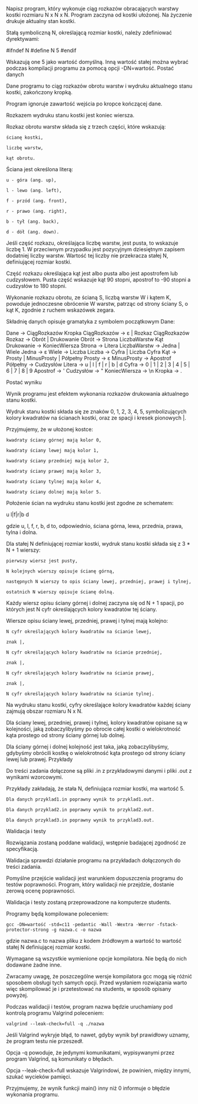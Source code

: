 Napisz program, który wykonuje ciąg rozkazów obracających warstwy kostki rozmiaru N x N x N. Program zaczyna od kostki ułożonej. Na życzenie drukuje aktualny stan kostki.

Stałą symboliczną N, określającą rozmiar kostki, należy zdefiniować dyrektywami:

#ifndef N
#define N 5
#endif

Wskazują one 5 jako wartość domyślną. Inną wartość stałej można wybrać podczas kompilacji programu za pomocą opcji -DN=wartość.
Postać danych

Dane programu to ciąg rozkazów obrotu warstw i wydruku aktualnego stanu kostki, zakończony kropką.

Program ignoruje zawartość wejścia po kropce kończącej dane.

Rozkazem wydruku stanu kostki jest koniec wiersza.

Rozkaz obrotu warstw składa się z trzech części, które wskazują:

    ścianę kostki,

    liczbę warstw,

    kąt obrotu.

Ściana jest określona literą:

    u - góra (ang. up),

    l - lewo (ang. left),

    f - przód (ang. front),

    r - prawo (ang. right),

    b - tył (ang. back),

    d - dół (ang. down).

Jeśli część rozkazu, określająca liczbę warstw, jest pusta, to wskazuje liczbę 1. W przeciwnym przypadku jest pozycyjnym dziesiętnym zapisem dodatniej liczby warstw. Wartość tej liczby nie przekracza stałej N, definiującej rozmiar kostki.

Część rozkazu określająca kąt jest albo pusta albo jest apostrofem lub cudzysłowem. Pusta część wskazuje kąt 90 stopni, apostrof to -90 stopni a cudzysłów to 180 stopni.

Wykonanie rozkazu obrotu, ze ścianą S, liczbą warstw W i kątem K, powoduje jednoczesne obrócenie W warstw, patrząc od strony ściany S, o kąt K, zgodnie z ruchem wskazówek zegara.

Składnię danych opisuje gramatyka z symbolem początkowym Dane:

Dane → CiągRozkazów Kropka
CiągRozkazów -> ε | Rozkaz CiągRozkazów
Rozkaz → Obrót | Drukowanie
Obrót → Strona LiczbaWarstw Kąt
Drukowanie → KoniecWiersza
Strona → Litera
LiczbaWarstw → Jedna | Wiele
Jedna → ε
Wiele → Liczba
Liczba → Cyfra | Liczba Cyfra
Kąt → Prosty | MinusProsty | Półpełny
Prosty → ε
MinusProsty → Apostrof
Półpełny → Cudzysłów
Litera → u | l | f | r | b | d
Cyfra → 0 | 1 | 2 | 3 | 4 | 5 | 6 | 7 | 8 | 9
Apostrof → '
Cudzysłów → "
KoniecWiersza → \n
Kropka → .

Postać wyniku

Wynik programu jest efektem wykonania rozkazów drukowania aktualnego stanu kostki.

Wydruk stanu kostki składa się ze znaków 0, 1, 2, 3, 4, 5, symbolizujących kolory kwadratów na ścianach kostki, oraz ze spacji i kresek pionowych |.

Przyjmujemy, że w ułożonej kostce:

    kwadraty ściany górnej mają kolor 0,

    kwadraty ściany lewej mają kolor 1,

    kwadraty ściany przedniej mają kolor 2,

    kwadraty ściany prawej mają kolor 3,

    kwadraty ściany tylnej mają kolor 4,

    kwadraty ściany dolnej mają kolor 5.

Położenie ścian na wydruku stanu kostki jest zgodne ze schematem:

  u
l|f|r|b
  d

gdzie u, l, f, r, b, d to, odpowiednio, ściana górna, lewa, przednia, prawa, tylna i dolna.

Dla stałej N definiującej rozmiar kostki, wydruk stanu kostki składa się z 3 * N + 1 wierszy:

    pierwszy wiersz jest pusty,

    N kolejnych wierszy opisuje ścianę górną,

    następnych N wierszy to opis ściany lewej, przedniej, prawej i tylnej,

    ostatnich N wierszy opisuje ścianę dolną.

Każdy wiersz opisu ściany górnej i dolnej zaczyna się od N + 1 spacji, po których jest N cyfr określających kolory kwadratów tej ściany.

Wiersze opisu ściany lewej, przedniej, prawej i tylnej mają kolejno:

    N cyfr określających kolory kwadratów na ścianie lewej,

    znak |,

    N cyfr określających kolory kwadratów na ścianie przedniej,

    znak |,

    N cyfr określających kolory kwadratów na ścianie prawej,

    znak |,

    N cyfr określających kolory kwadratów na ścianie tylnej.

Na wydruku stanu kostki, cyfry określające kolory kwadratów każdej ściany zajmują obszar rozmiaru N x N.

Dla ściany lewej, przedniej, prawej i tylnej, kolory kwadratów opisane są w kolejności, jaką zobaczylibyśmy po obrocie całej kostki o wielokrotność kąta prostego od strony ściany górnej lub dolnej.

Dla ściany górnej i dolnej kolejność jest taka, jaką zobaczylibyśmy, gdybyśmy obrócili kostkę o wielokrotność kąta prostego od strony ściany lewej lub prawej.
Przykłady

Do treści zadania dołączone są pliki .in z przykładowymi danymi i pliki .out z wynikami wzorcowymi.

Przykłady zakładają, że stała N, definiująca rozmiar kostki, ma wartość 5.

    Dla danych przyklad1.in poprawny wynik to przyklad1.out.

    Dla danych przyklad2.in poprawny wynik to przyklad2.out.

    Dla danych przyklad3.in poprawny wynik to przyklad3.out.

Walidacja i testy


  Rozwiązania zostaną poddane walidacji, wstępnie badającej zgodność ze specyfikacją.

  Walidacja sprawdzi działanie programu na przykładach dołączonych do treści zadania.

  Pomyślne przejście walidacji jest warunkiem dopuszczenia programu do testów poprawności. Program, który walidacji nie przejdzie, dostanie zerową ocenę poprawności.

  Walidacja i testy zostaną przeprowadzone na komputerze students.

 Programy będą kompilowane poleceniem:

    gcc -DN=wartość -std=c11 -pedantic -Wall -Wextra -Werror -fstack-protector-strong -g nazwa.c -o nazwa

  gdzie nazwa.c to nazwa pliku z kodem źródłowym a wartość to wartość stałej N definiującej rozmiar kostki.

  Wymagane są wszystkie wymienione opcje kompilatora. Nie będą do nich dodawane żadne inne.

  Zwracamy uwagę, że poszczególne wersje kompilatora gcc mogą się różnić sposobem obsługi tych samych opcji. Przed wysłaniem rozwiązania warto więc skompilować je i przetestować na students, w sposób opisany powyżej.

  Podczas walidacji i testów, program nazwa będzie uruchamiany pod kontrolą programu Valgrind poleceniem:

    valgrind --leak-check=full -q ./nazwa

  Jeśli Valgrind wykryje błąd, to nawet, gdyby wynik był prawidłowy uznamy, że program testu nie przeszedł.

  Opcja -q powoduje, że jedynymi komunikatami, wypisywanymi przez program Valgrind, są komunikaty o błędach.

  Opcja --leak-check=full wskazuje Valgrindowi, że powinien, między innymi, szukać wycieków pamięci.

  Przyjmujemy, że wynik funkcji main() inny niż 0 informuje o błędzie wykonania programu.

